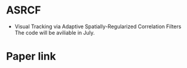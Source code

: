 # ASRCF
- Visual Tracking via Adaptive Spatially-Regularized Correlation Filters
The code will be aviliable in July.

# Paper link
